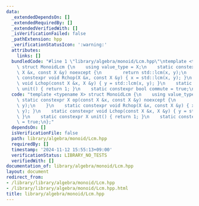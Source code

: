 ```yaml
---
data:
  _extendedDependsOn: []
  _extendedRequiredBy: []
  _extendedVerifiedWith: []
  _isVerificationFailed: false
  _pathExtension: hpp
  _verificationStatusIcon: ':warning:'
  attributes:
    links: []
  bundledCode: "#line 1 \"library/algebra/monoid/Lcm.hpp\"\ntemplate <typename X>\
    \ struct MonoidLcm {\n    using value_type = X;\n    static constexpr X op(const\
    \ X &x, const X &y) noexcept {\n        return std::lcm(x, y);\n    }\n    static\
    \ constexpr void Rchop(X &x, const X &y) { x = std::lcm(x, y); }\n    static constexpr\
    \ void Lchop(const X &x, X &y) { y = std::lcm(x, y); }\n    static constexpr X\
    \ unit() { return 1; }\n    static constexpr bool commute = true;\n};\n"
  code: "template <typename X> struct MonoidLcm {\n    using value_type = X;\n   \
    \ static constexpr X op(const X &x, const X &y) noexcept {\n        return std::lcm(x,\
    \ y);\n    }\n    static constexpr void Rchop(X &x, const X &y) { x = std::lcm(x,\
    \ y); }\n    static constexpr void Lchop(const X &x, X &y) { y = std::lcm(x, y);\
    \ }\n    static constexpr X unit() { return 1; }\n    static constexpr bool commute\
    \ = true;\n};"
  dependsOn: []
  isVerificationFile: false
  path: library/algebra/monoid/Lcm.hpp
  requiredBy: []
  timestamp: '2024-11-12 15:55:13+09:00'
  verificationStatus: LIBRARY_NO_TESTS
  verifiedWith: []
documentation_of: library/algebra/monoid/Lcm.hpp
layout: document
redirect_from:
- /library/library/algebra/monoid/Lcm.hpp
- /library/library/algebra/monoid/Lcm.hpp.html
title: library/algebra/monoid/Lcm.hpp
---
```

